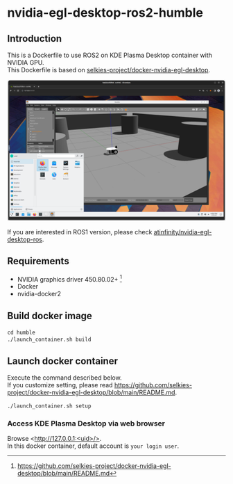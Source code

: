 # nvidia-egl-desktop-ros2-humble

## Introduction

This is a Dockerfile to use ROS2 on KDE Plasma Desktop container with NVIDIA GPU.  
This Dockerfile is based on [selkies-project/docker-nvidia-egl-desktop](https://github.com/selkies-project/docker-nvidia-egl-desktop).

![](nvidia-egl-desktop-ros2-screenshot.png)

If you are interested in ROS1 version, please check [atinfinity/nvidia-egl-desktop-ros](https://github.com/atinfinity/nvidia-egl-desktop-ros).

## Requirements

- NVIDIA graphics driver 450.80.02+ [^1]
- Docker
- nvidia-docker2

## Build docker image

```
cd humble
./launch_container.sh build
```


## Launch docker container

Execute the command described below.  
If you customize setting, please read <https://github.com/selkies-project/docker-nvidia-egl-desktop/blob/main/README.md>.

```
./launch_container.sh setup
```

### Access KDE Plasma Desktop via web browser

Browse <http://127.0.0.1:<uid>/>.  
In this docker container, default account is `your login user`.  

[^1]: <https://github.com/selkies-project/docker-nvidia-egl-desktop/blob/main/README.md>
